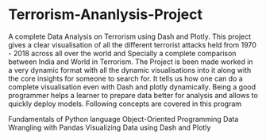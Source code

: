 # Terrorism-Ananlysis-Project
A complete Data Analysis on Terrorism using Dash and Plotly. This project gives a clear visualisation of all the different terrorist attacks held from 1970 - 2018 across all over the world and Specially a complete comparison between India and World in Terrorism. The Project is been made worked in a very dynamic format with all the dynamic visualisations into it along with the core insights for someone to search for. It tells us how one can do a complete visualisation even with Dash and plotly dynamically.
                                      Being a good programmer helps a learner to prepare data better for analysis and allows to quickly deploy models. Following concepts are covered in this program

Fundamentals of Python language
Object-Oriented Programming 
Data Wrangling with Pandas
Visualizing Data using Dash and Plotly
